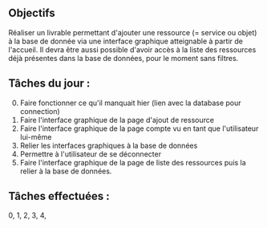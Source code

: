 ## Objectifs

Réaliser un livrable permettant d'ajouter une ressource (= service ou objet) à la base de donnée via une interface graphique atteignable à partir de l'accueil. Il devra être aussi possible d'avoir accès à la liste des ressources déjà présentes dans la base de données, pour le moment sans filtres.

## Tâches du jour :

0. Faire fonctionner ce qu'il manquait hier (lien avec la database pour connection)
1. Faire l'interface graphique de la page d'ajout de ressource
2. Faire l'interface graphique de la page compte vu en tant que l'utilisateur lui-même
3. Relier les interfaces graphiques à la base de données
4. Permettre à l'utilisateur de se déconnecter
5. Faire l'interface graphique de la page de liste des ressources puis la relier à la base de données.

## Tâches effectuées :

0, 1, 2, 3, 4,
